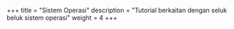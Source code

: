 +++
title = "Sistem Operasi"
description = "Tutorial berkaitan dengan seluk beluk sistem operasi"
weight = 4
+++
